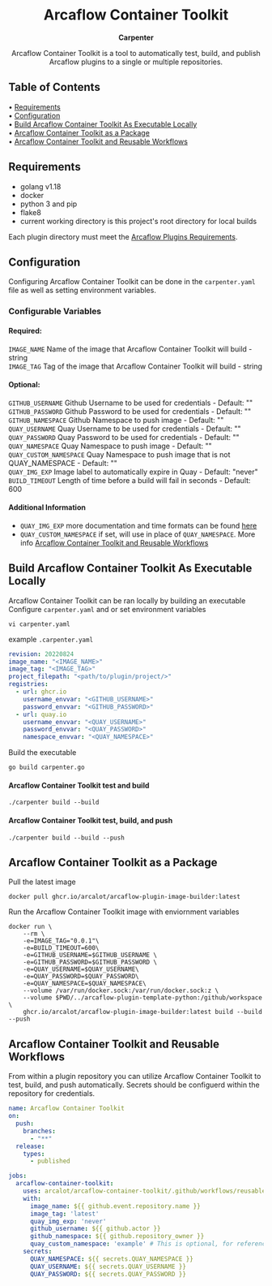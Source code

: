 <!-- markdownlint-configure-file {
  "MD013": {
    "code_blocks": false,
    "tables": false
  },
  "MD033": false,
  "MD041": false
} -->

<div align="center">

# Arcaflow Container Toolkit  
**Carpenter**


Arcaflow Container Toolkit is a tool to automatically test, build, and publish Arcaflow plugins to a single or multiple repositories.
 
</div>

## Table of Contents

• [Requirements](#requirements)  
• [Configuration](#configuration)  
• [Build Arcaflow Container Toolkit As Executable Locally](#build-arcaflow-container-toolkit-as-executable-locally)  
• [Arcaflow Container Toolkit as a Package](#arcaflow-container-toolkit-as-a-package)  
• [Arcaflow Container Toolkit and Reusable Workflows](#arcaflow-container-toolkit-and-reusable-workflows)  

## Requirements

* golang v1.18
* docker
* python 3 and pip
* flake8
* current working directory is this project's root directory for local builds

Each plugin directory must meet the [Arcaflow Plugins Requirements](https://github.com/arcalot/arcaflow-plugins#requirements-for-plugins).

## Configuration

Configuring Arcaflow Container Toolkit can be done in the `carpenter.yaml` file as well as setting environment variables.

### Configurable Variables

#### Required:
  `IMAGE_NAME` Name of the image that Arcaflow Container Toolkit will build - string  
  `IMAGE_TAG`  Tag of the image that Arcaflow Container Toolkit will build - string  
#### Optional:  
  `GITHUB_USERNAME` Github Username to be used for credentials - Default: ""  
  `GITHUB_PASSWORD` Github Password to be used for credentials - Default: ""  
  `GITHUB_NAMESPACE` Github Namespace to push image - Default: ""  
  `QUAY_USERNAME` Quay Username to be used for credentials - Default: ""  
  `QUAY_PASSWORD` Quay Password to be used for credentials - Default: ""  
  `QUAY_NAMESPACE` Quay Namespace to push image - Default: ""  
  `QUAY_CUSTOM_NAMESPACE` Quay Namespace to push image that is not QUAY_NAMESPACE - Default: ""  
  `QUAY_IMG_EXP` Image label to automatically expire in Quay - Default: "never"  
  `BUILD_TIMEOUT` Length of time before a build will fail in seconds - Default: 600  

#### Additional Information
* `QUAY_IMG_EXP` more documentation and time formats can be found [here](https://docs.projectquay.io/use_quay.html#:~:text=Setting%20tag%20expiration%20from%20a%20Dockerfile)
* `QUAY_CUSTOM_NAMESPACE` if set, will use in place of `QUAY_NAMESPACE`. More info [Arcaflow Container Toolkit and Reusable Workflows](#arcaflow-container-toolkit-and-reusable-workflows)

## Build Arcaflow Container Toolkit As Executable Locally

Arcaflow Container Toolkit can be ran locally by building an executable  
Configure `carpenter.yaml` and or set environment variables

```shell
vi carpenter.yaml
```

example `.carpenter.yaml`
```yaml
revision: 20220824
image_name: "<IMAGE_NAME>"
image_tag: "<IMAGE_TAG>"
project_filepath: "<path/to/plugin/project/>"
registries:
  - url: ghcr.io
    username_envvar: "<GITHUB_USERNAME>"
    password_envvar: "<GITHUB_PASSWORD>"
  - url: quay.io
    username_envvar: "<QUAY_USERNAME>"
    password_envvar: "<QUAY_PASSWORD>"
    namespace_envvar: "<QUAY_NAMESPACE>"
```

Build the executable

```shell
go build carpenter.go
```
#### Arcaflow Container Toolkit test and build

```shell
./carpenter build --build
```

#### Arcaflow Container Toolkit test, build, and push

```shell
./carpenter build --build --push
```

## Arcaflow Container Toolkit as a Package

Pull the latest image

```shell
docker pull ghcr.io/arcalot/arcaflow-plugin-image-builder:latest
```

Run the Arcaflow Container Toolkit image with enviornment variables

```shell
docker run \
    --rm \
    -e=IMAGE_TAG="0.0.1"\
    -e=BUILD_TIMEOUT=600\
    -e=GITHUB_USERNAME=$GITHUB_USERNAME \
    -e=GITHUB_PASSWORD=$GITHUB_PASSWORD \
    -e=QUAY_USERNAME=$QUAY_USERNAME\
    -e=QUAY_PASSWORD=$QUAY_PASSWORD\
    -e=QUAY_NAMESPACE=$QUAY_NAMESPACE\
    --volume /var/run/docker.sock:/var/run/docker.sock:z \
    --volume $PWD/../arcaflow-plugin-template-python:/github/workspace \
    ghcr.io/arcalot/arcaflow-plugin-image-builder:latest build --build --push
```

## Arcaflow Container Toolkit and Reusable Workflows

From within a plugin repository you can utilize Arcaflow Container Toolkit to test, build, and push automatically.
Secrets should be configuerd within the repository for credentials.

```yaml
name: Arcaflow Container Toolkit
on:
  push:
    branches:
      - "**"
  release:
    types:
      - published

jobs:
  arcaflow-container-toolkit:
    uses: arcalot/arcaflow-container-toolkit/.github/workflows/reusable_workflow.yaml@main
    with:
      image_name: ${{ github.event.repository.name }}
      image_tag: 'latest'
      quay_img_exp: 'never'
      github_username: ${{ github.actor }}
      github_namespace: ${{ github.repository_owner }}
      quay_custom_namespace: 'example' # This is optional, for reference
    secrets: 
      QUAY_NAMESPACE: ${{ secrets.QUAY_NAMESPACE }}
      QUAY_USERNAME: ${{ secrets.QUAY_USERNAME }}
      QUAY_PASSWORD: ${{ secrets.QUAY_PASSWORD }}

```
